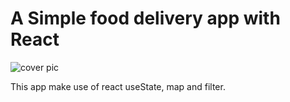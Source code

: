 # A Simple food delivery app with React
![cover pic](https://user-images.githubusercontent.com/84854612/182596694-58abb495-10b8-4799-baf3-6cf98ed16b81.png)

This app make use of react useState, map and filter.


